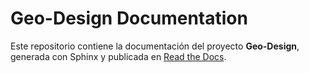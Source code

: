 # Geo-Design Documentation

Este repositorio contiene la documentación del proyecto **Geo-Design**, generada con Sphinx y publicada en [Read the Docs](https://readthedocs.org/).
